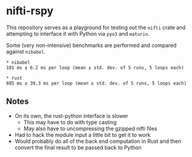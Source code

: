 # nifti-rspy

This repository serves as a playground for testing out the `nifti` crate
and attempting to interface it with Python via `pyo3` and `maturin`. 

Some (very non-intensive) benchmarks are performed and compared 
against `nibabel`.

```
* nibabel
181 ms ± 6.2 ms per loop (mean ± std. dev. of 5 runs, 5 loops each)

* rust
885 ms ± 39.3 ms per loop (mean ± std. dev. of 5 runs, 5 loops each)
```

## Notes
* On its own, the rust-python interface is slower
  * This may have to do with type casting
  * May also have to uncompressing the gzipped nifti files
* Had to hack the module input a little bit to get it to work
* Would probably do all of the back end computation in
Rust and then convert the final result to be passed back
to Python
